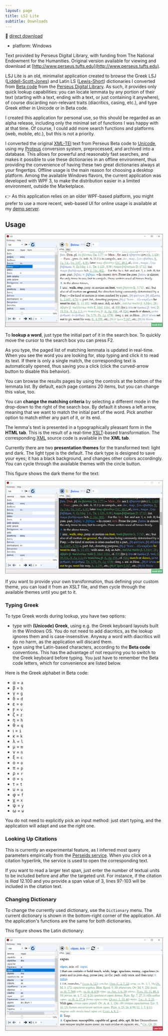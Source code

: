 ```yaml
---
layout: page
title: LSJ Lite
subtitle: Downloads
---
```


🔗 [direct download](http://www.fusisoft.it/downloads/lsj-lite.zip)

- platform: Windows

Text provided by Perseus Digital Library, with funding from The National Endowment for the Humanities. Original version available for viewing and download at [http://www.perseus.tufts.edu](http://www.perseus.tufts.edu).

LSJ Lite is an old, minimalist application created to browse the Greek LSJ ([Liddell-Scott-Jones](https://en.wikipedia.org/wiki/A_Greek%E2%80%93English_Lexicon)) and Latin LS ([Lewis-Short](https://en.wikipedia.org/wiki/A_Latin_Dictionary</a>)) dictionaries I converted from [Beta code](https://en.wikipedia.org/wiki/Beta_Code) from the [Perseus Digital Library](http://www.perseus.tufts.edu/hopper/). As such, it provides only quick lookup capabilities: you can locate lemmata by any portion of their text (starting with a text, ending with a text, or just containing it anywhere), of course discarding non-relevant traits (diacritics, casing, etc.), and type Greek either in Unicode or in Beta code.

I created this application for personal use, so this should be regarded as an alpha release, including only the minimal set of functions I was happy with at that time. Of course, I could add more search functions and platforms (web, mobile, etc.), but this is not a priority.

I converted the original [XML-TEI](https://en.wikipedia.org/wiki/Text_Encoding_Initiative) text from Perseus Beta code to [Unicode](https://home.unicode.org/), using my [Proteus](../proteus.md) conversion system, preprocessed, and archived into a database. This allows for powerful and reasonably fast searches, and makes it possible to use these dictionaries in an offline environment, thus providing the convenience of having these two great dictionaries always at your fingertips. Offline usage is the main reason for choosing a desktop platform. Among the available Windows flavors, the current application was developed with WPF 3, to make the distribution easier in a limited environment, outside the Marketplace.

👉 As this application relies on an older WPF-based platform, you might prefer to use a more recent, web-based UI for online usage is available at my [demo server]([lsj.fusi-soft.com](https://lsj.fusi-soft.com)).

## Usage

![LSJ Lite main screen](../img/lsj/lsjlite-light.png)

To **lookup a word**, just type the initial part of it in the search box. To quickly move the cursor to the search box you can press F2.

As you type, the paged list of matching lemmata is updated in real-time. When you see the word you are looking for, stop typing and click it to read its text. If there is only a single match, the corresponding text is automatically opened, thus saving you a click (click the curved-arrow button to disable this behavior).

You can browse the results pages by using the controls at the bottom of the lemmata list. By default, each page contains 20 items, but you can change this value, too.

You can **change the matching criteria** by selecting a different mode in the drop-down to the right of the search box. By default it shows a left arrow, meaning that we want to match the initial part of the word. Pick another option to match either any part of it, or its end.

The lemma's text is presented in a typographically pleasant form in the **HTML tab**. This is the result of a real-time [XSLT](https://en.wikipedia.org/wiki/XSLT)-based transformation. The corresponding [XML](https://en.wikipedia.org/wiki/XML) source code is available in the **XML tab**.

Currently there are two **presentation themes** for the transformed text: light and dark. The light type is the default. The dark type is designed to save your eyes; it has a black background, and changes other colors accordingly. You can cycle through the available themes with the circle button.

This figure shows the dark theme for the text:

![LSJ Lite dark theme](../img/lsj/lsjlite-dark.png)

If you want to provide your own transformation, thus defining your custom theme, you can load it from an XSLT file, and then cycle through the available themes until you get to it.

### Typing Greek

To type Greek words during lookup, you have two options:

- type with **(Unicode) Greek**, using e.g. the Greek keyboard layouts built in the Windows OS. You do not need to add diacritics, as the lookup ignores them and is case-insensitive. Anyway a word with diacritics will do no harm, as the application will discard them.
- type using the Latin-based characters, according to the **Beta code** conventions. This has the advantage of not requiring you to switch to the Greek keyboard before typing. You just have to remember the Beta code letters, which for convenience are listed below.

Here is the Greek alphabet in Beta code:

- α = `a`
- β = `b`
- γ = `g`
- δ = `d`
- ε = `e`
- ϝ = `v`
- ζ = `z`
- η = `h`
- θ = `q`
- ι = `i`
- κ = `k`
- λ = `l`
- μ = `m`
- ν = `n`
- ξ = `c`
- ο = `o`
- π = `p`
- ρ = `r`
- σ = `s`
- τ = `t`
- υ = `u`
- φ = `f`
- χ = `x`
- ψ = `y`
- ω = `w`

You do not need to explicitly pick an input method: just start typing, and the application will adapt and use the right one.

### Looking Up Citations

This is currently an experimental feature, as I inferred most query parameters empirically from the [Perseids service](http://cts.perseids.org). When you click on a citation hyperlink, the service is used to open the corresponding text.

If you want to read a larger text span, just enter the number of textual units to be included before and after the targeted unit. For instance, if the citation is _Iliad_ 12.100 and you provide a span value of 3, lines 97-103 will be included in the citation text.

### Changing Dictionary

To change the currently used dictionary, use the `Dictionary` menu. The current dictionary is shown in the bottom-right corner of the application. All the application's functions are the same for both dictionaries.

This figure shows the Latin dictionary:

![LSJ Lite dark theme](../img/lsj/lsjlite-lat.png)

